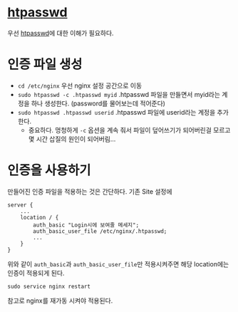 # [htpasswd]

우선 [htpasswd]에 대한 이해가 필요하다.

# 인증 파일 생성

- `cd /etc/nginx` 우선 nginx 설정 공간으로 이동
- `sudo htpasswd -c .htpasswd myid` .htpasswd 파일을 만들면서 myid라는 계정을 하나 생성한다. (password를 물어보는데 적어준다)
- `sudo htpasswd .htpasswd userid` .htpasswd 파일에 userid라는 계정을 추가한다.
	- 중요하다. 멍청하게 `-c` 옵션을 계속 줘서 파일이 덮어쓰기가 되어버린걸 모르고 몇 시간 삽질의 원인이 되어버림...

# 인증을 사용하기

만들어진 인증 파일을 적용하는 것은 간단하다. 기존 Site 설정에

	server {
		...
		location / {
			auth_basic "Login시에 보여줄 메세지";
			auth_basic_user_file /etc/nginx/.htpasswd;
			...
		}
	}

위와 같이 `auth_basic`과 `auth_basic_user_file`만 적용시켜주면 해당 location에는 인증이 적용되게 된다.

	sudo service nginx restart

참고로 nginx를 재가동 시켜야 적용된다.





[htpasswd]: ../Shell/htpasswd.md